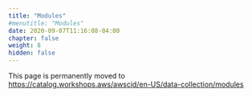 ```yaml
---
title: "Modules"
#menutitle: "Modules"
date: 2020-09-07T11:16:08-04:00
chapter: false
weight: 8
hidden: false
---
```


This page is permanently moved to https://catalog.workshops.aws/awscid/en-US/data-collection/modules
